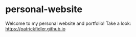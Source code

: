# personal-website
Welcome to my personal website and portfolio!
Take a look: https://patrickfidler.github.io
